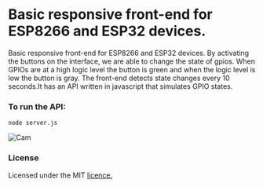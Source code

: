 # Basic responsive front-end for ESP8266 and ESP32 devices.

Basic responsive front-end for ESP8266 and ESP32 devices.
By activating the buttons on the interface, we are able to change the state of gpios. 
When GPIOs are at a high logic level the button is green and when the logic level is low the button is gray.
The front-end detects state changes every 10 seconds.It has an API written in javascript that simulates GPIO states.

### To run the API:

```
node server.js

```
![Cam](https://github.com/tpaphysics/toogleESP32/blob/master/frontAPI.png?raw=true)

### License

Licensed under the MIT [licence.](https://github.com/tpaphysics/toogleESP32/blob/master/LICENSE)

